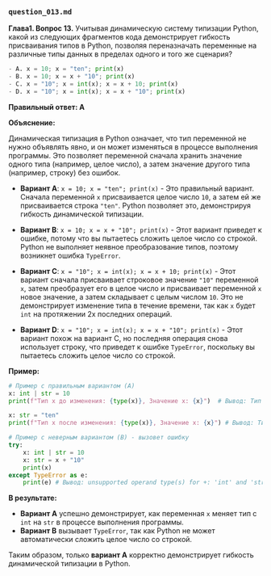 ### `question_013.md`

**Глава1. Вопрос 13.** Учитывая динамическую систему типизации Python, какой из следующих фрагментов кода демонстрирует гибкость присваивания типов в Python, позволяя переназначать переменные на различные типы данных в пределах одного и того же сценария?

```python
- A. x = 10; x = "ten"; print(x)
- B. x = 10; x = x + "10"; print(x)
- C. x = "10"; x = int(x); x = x + 10; print(x)
- D. x = "10"; x = int(x); x = x + "10"; print(x)
```

**Правильный ответ: A**

**Объяснение:**

Динамическая типизация в Python означает, что тип переменной не нужно объявлять явно, и он может изменяться в процессе выполнения программы. Это позволяет переменной сначала хранить значение одного типа (например, целое число), а затем значение другого типа (например, строку) без ошибок.

*   **Вариант A**: `x = 10; x = "ten"; print(x)` - Это правильный вариант. Сначала переменной `x` присваивается целое число `10`, а затем ей же присваивается строка `"ten"`. Python позволяет это, демонстрируя гибкость динамической типизации.

*   **Вариант B**: `x = 10; x = x + "10"; print(x)` - Этот вариант приведет к ошибке, потому что вы пытаетесь сложить целое число со строкой. Python не выполняет неявное преобразование типов, поэтому возникнет ошибка `TypeError`.
    
*   **Вариант C**: `x = "10"; x = int(x); x = x + 10; print(x)` - Этот вариант сначала присваивает строковое значение `"10"` переменной `x`, затем преобразует его в целое число и присваивает переменной `x` новое значение, а затем складывает с целым числом `10`. Это не демонстрирует изменение типа в течение времени, так как `x` будет `int` на протяжении 2х последних операций.

*   **Вариант D**: `x = "10"; x = int(x); x = x + "10"; print(x)` - Этот вариант похож на вариант C, но последняя операция  снова использует  строку, что приведет к ошибке `TypeError`, поскольку вы пытаетесь сложить целое число со строкой.
    
**Пример:**

```python
# Пример с правильным вариантом (A)
x: int | str = 10
print(f"Тип x до изменения: {type(x)}, Значение x: {x}")  # Вывод: Тип x до изменения: <class 'int'>, Значение x: 10

x: str = "ten"
print(f"Тип x после изменения: {type(x)}, Значение x: {x}") # Вывод: Тип x после изменения: <class 'str'>, Значение x: ten

# Пример с неверным вариантом (B) - вызовет ошибку
try:
    x: int | str = 10
    x: str = x + "10"
    print(x)
except TypeError as e:
    print(e) # Вывод: unsupported operand type(s) for +: 'int' and 'str'
```

**В результате:**

*   **Вариант A** успешно демонстрирует, как переменная `x` меняет тип с `int` на `str` в процессе выполнения программы.
*   **Вариант B** вызывает `TypeError`, так как Python не может автоматически сложить целое число со строкой.

Таким образом, только **вариант A** корректно демонстрирует гибкость динамической типизации в Python.
